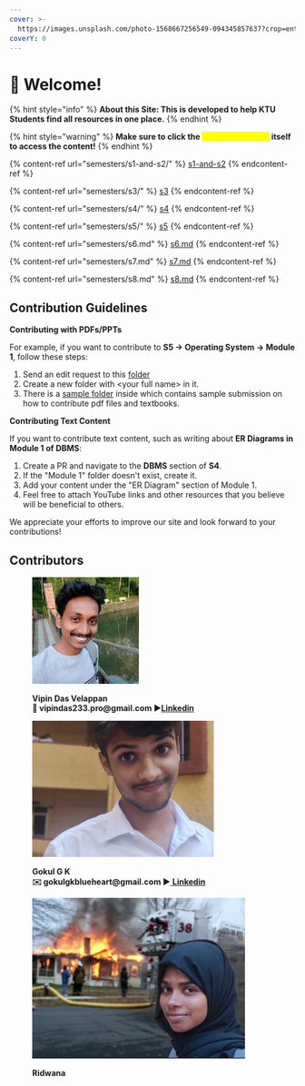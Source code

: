 ```yaml
---
cover: >-
  https://images.unsplash.com/photo-1568667256549-094345857637?crop=entropy&cs=srgb&fm=jpg&ixid=M3wxOTcwMjR8MHwxfHNlYXJjaHw0fHxsaWJyYXJ5fGVufDB8fHx8MTcyMDI3OTI3N3ww&ixlib=rb-4.0.3&q=85
coverY: 0
---
```


# 👋 Welcome!

{% hint style="info" %}
**About this Site: This is developed to help KTU Students find all resources in one place.**
{% endhint %}

{% hint style="warning" %}
**Make sure to click the **<mark style="color:yellow;">**drop-down arrow**</mark>** itself to access the content!**
{% endhint %}

{% content-ref url="semesters/s1-and-s2/" %}
[s1-and-s2](semesters/s1-and-s2/)
{% endcontent-ref %}

{% content-ref url="semesters/s3/" %}
[s3](semesters/s3/)
{% endcontent-ref %}

{% content-ref url="semesters/s4/" %}
[s4](semesters/s4/)
{% endcontent-ref %}

{% content-ref url="semesters/s5/" %}
[s5](semesters/s5/)
{% endcontent-ref %}

{% content-ref url="semesters/s6.md" %}
[s6.md](semesters/s6.md)
{% endcontent-ref %}

{% content-ref url="semesters/s7.md" %}
[s7.md](semesters/s7.md)
{% endcontent-ref %}

{% content-ref url="semesters/s8.md" %}
[s8.md](semesters/s8.md)
{% endcontent-ref %}

## Contribution Guidelines

**Contributing with PDFs/PPTs**

For example, if you want to contribute to **S5 -> Operating System -> Module 1**, follow these steps:

1. Send an edit request to this [folder](https://drive.google.com/drive/u/1/folders/1ahFIdBtGd8wGD7IKp6AorN3F1d65pyc6)
2. Create a new folder with \<your full name> in it.
3. There is a [sample folder](https://drive.google.com/drive/u/1/folders/1ahFIdBtGd8wGD7IKp6AorN3F1d65pyc6) inside which contains sample submission on how to contribute pdf files and textbooks.

**Contributing Text Content**

If you want to contribute text content, such as writing about **ER Diagrams in Module 1 of DBMS**:

1. Create a PR and navigate to the **DBMS** section of **S4**.
2. If the "Module 1" folder doesn't exist, create it.
3. Add your content under the "ER Diagram" section of Module 1.
4. Feel free to attach YouTube links and other resources that you believe will be beneficial to others.

We appreciate your efforts to improve our site and look forward to your contributions!

## Contributors

<figure><img src=".gitbook/assets/vipinv.jpg" alt="" width="188"><figcaption><p><strong>Vipin Das Velappan</strong><br><strong>💌 vipindas233.pro@gmail.com ▶</strong><a href="https://www.linkedin.com/in/vipinv233/"><strong>Linkedin</strong></a><br></p></figcaption></figure>

<figure><img src=".gitbook/assets/gokulgk.jpg" alt="" width="320"><figcaption><p><strong>Gokul G K</strong><br><strong>✉️ gokulgkblueheart@gmail.com ▶</strong><a href="https://www.linkedin.com/in/gokul0gk/"> <strong>Linkedin</strong></a><br></p></figcaption></figure>

<figure><img src=".gitbook/assets/fr.jpeg" alt="" width="375"><figcaption><p><strong>Ridwana</strong></p></figcaption></figure>

